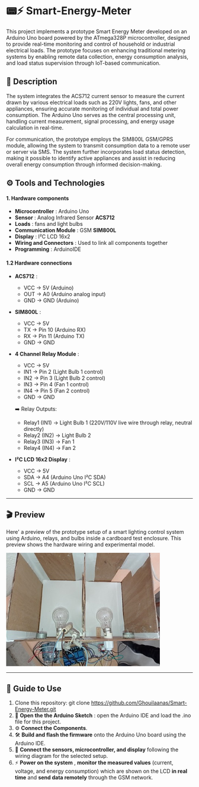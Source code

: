# 📟⚡ Smart-Energy-Meter
This project implements a prototype Smart Energy Meter developed on an Arduino Uno board powered by the ATmega328P microcontroller, designed to provide real-time monitoring and control of household or industrial electrical loads. The prototype focuses on enhancing traditional metering systems by enabling remote data collection, energy consumption analysis, and load status supervision through IoT-based communication.
## 📄 Description
The system integrates the ACS712 current sensor to measure the current drawn by various electrical loads such as 220V lights, fans, and other appliances, ensuring accurate monitoring of individual and total power consumption. The Arduino Uno serves as the central processing unit, handling current measurement, signal processing, and energy usage calculation in real-time.

For communication, the prototype employs the SIM800L GSM/GPRS module, allowing the system to transmit consumption data to a remote user or server via SMS. The system further incorporates load status detection, making it possible to identify active appliances and assist in reducing overall energy consumption through informed decision-making.

## ⚙️ Tools and Technologies

#### 1. Hardware components
- **Microcontroller** : Arduino Uno
- **Sensor** : Analog Infrared Sensor **ACS712**
- **Loads** : fans and light bulbs
- **Communication Module** : GSM **SIM800L**
- **Display** : I²C LCD 16x2
- **Wiring and Connectors** : Used to link all components together
- **Programming** : ArduinoIDE

#### 1.2 Hardware connections
- **ACS712** : 
  - VCC → 5V (Arduino)
  - OUT → A0 (Arduino analog input)
  - GND → GND (Arduino)
- **SIM800L** :
  - VCC → 5V
  - TX → Pin 10 (Arduino RX)
  - RX → Pin 11 (Arduino TX)
  - GND → GND
- **4 Channel Relay Module** :
  - VCC → 5V
  - IN1 → Pin 2 (Light Bulb 1 control)
  - IN2 → Pin 3 (Light Bulb 2 control)
  - IN3 → Pin 4 (Fan 1 control)
  - IN4 → Pin 5 (Fan 2 control)
  - GND → GND
  
  ➡️ Relay Outputs:
  - Relay1 (IN1) → Light Bulb 1 (220V/110V live wire through relay, neutral directly)
  - Relay2 (IN2) → Light Bulb 2
  - Relay3 (IN3) → Fan 1
  - Relay4 (IN4) → Fan 2
- **I²C LCD 16x2 Display** :
  - VCC → 5V
  - SDA → A4 (Arduino Uno I²C SDA)
  - SCL → A5 (Arduino Uno I²C SCL)
  - GND → GND
  
---
## 🎬 Preview
Here' a preview of the prototype setup of a smart lighting control system using Arduino, relays, and bulbs inside a cardboard test enclosure. This preview shows the hardware wiring and experimental model.

 ![smart-lighting-prototype](smart-lighting-prototype.jpg)
 
---
## 📖 Guide to Use
1. Clone this repository:
git clone https://github.com/Ghouilaanas/Smart-Energy-Meter.git
2. 📂 **Open the the Arduino Sketch** : open the Arduino IDE and load the .ino file for this project.
3. ⚙️ **Connect the Components**.
4. 🛠️ **Build and flash the firmware** onto the Arduino Uno board using the Arduino IDE.
5. 🔌 **Connect the sensors, microcontroller, and display** following the wiring diagram for the selected setup.
6. ⚡ **Power on the system** , **monitor the measured values** (current, voltage, and energy consumption) which are shown on the LCD **in real time** and **send data remotely** through the GSM network.
